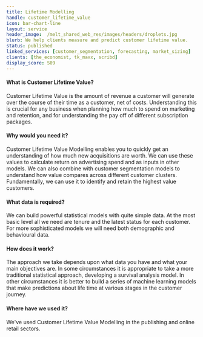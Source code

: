 ```yaml
---
title: Lifetime Modelling
handle: customer_lifetime_value
icon: bar-chart-line
layout: service
header_image:  /melt_shared_web_res/images/headers/droplets.jpg
blurb: We help clients measure and predict customer lifetime value.
status: published
linked_services: [customer_segmentation, forecasting, market_sizing]
clients: [the_economist, tk_maxx, scribd]
display_score: S09
---
```


#### What is Customer Lifetime Value?

Customer Lifetime Value is the amount of revenue a customer will generate over the course of their time as a customer, net of costs. Understanding this is crucial for any business when planning how much to spend on marketing and retention, and for understanding the pay off of different subscription packages. 


#### Why would you need it?

Customer Lifetime Value Modelling enables you to quickly get an understanding of how much new acquisitions are worth. We can use these values to calculate return on advertising spend and as inputs in other models. We can also combine with customer segmentation models to understand how value compares across different customer clusters. Fundamentally, we can use it to identify and retain the highest value customers.



#### What data is required?

We can build powerful statistical models with quite simple data. At the most basic level all we need are tenure and the latest status for each customer. For more sophisticated models we will need both demographic and behavioural data.


#### How does it work?

The approach we take depends upon what data you have and what your main objectives are. In some circumstances it is appropriate to take a more traditional statistical approach, developing a survival analysis model. In other circumstances it is better to build a series of machine learning models that make predictions about life time at various stages in the customer journey.


#### Where have we used it?

We've used Customer Lifetime Value Modelling in the publishing and online retail sectors.
